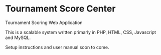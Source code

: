 # Tournament Score Center
Tournament Scoring Web Application 

This is a scalable system written primarly in PHP, HTML, CSS, Javascript and MySQL. 

Setup instructions and user manual soon to come.
